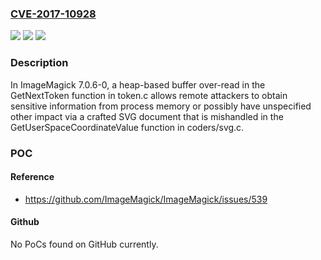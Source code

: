 ### [CVE-2017-10928](https://cve.mitre.org/cgi-bin/cvename.cgi?name=CVE-2017-10928)
![](https://img.shields.io/static/v1?label=Product&message=n%2Fa&color=blue)
![](https://img.shields.io/static/v1?label=Version&message=n%2Fa&color=blue)
![](https://img.shields.io/static/v1?label=Vulnerability&message=n%2Fa&color=brighgreen)

### Description

In ImageMagick 7.0.6-0, a heap-based buffer over-read in the GetNextToken function in token.c allows remote attackers to obtain sensitive information from process memory or possibly have unspecified other impact via a crafted SVG document that is mishandled in the GetUserSpaceCoordinateValue function in coders/svg.c.

### POC

#### Reference
- https://github.com/ImageMagick/ImageMagick/issues/539

#### Github
No PoCs found on GitHub currently.

